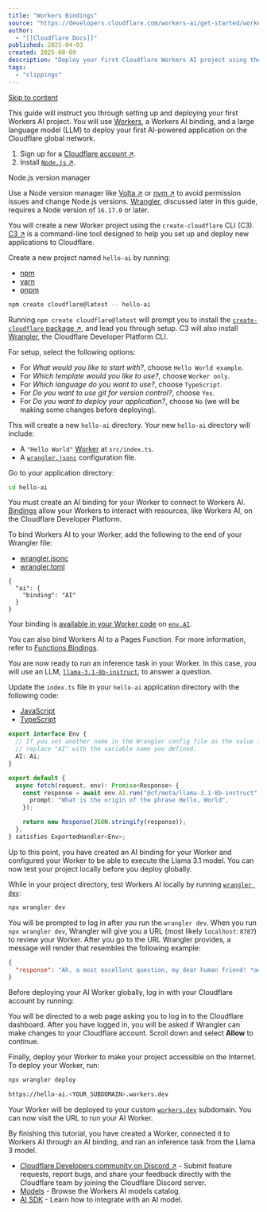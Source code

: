 ```yaml
---
title: "Workers Bindings"
source: "https://developers.cloudflare.com/workers-ai/get-started/workers-wrangler/#2-connect-your-worker-to-workers-ai"
author:
  - "[[Cloudflare Docs]]"
published: 2025-04-03
created: 2025-08-09
description: "Deploy your first Cloudflare Workers AI project using the CLI."
tags:
  - "clippings"
---
```

[Skip to content](https://developers.cloudflare.com/workers-ai/get-started/workers-wrangler/#_top)

This guide will instruct you through setting up and deploying your first Workers AI project. You will use [Workers](https://developers.cloudflare.com/workers/), a Workers AI binding, and a large language model (LLM) to deploy your first AI-powered application on the Cloudflare global network.

1. Sign up for a [Cloudflare account ↗](https://dash.cloudflare.com/sign-up/workers-and-pages).
2. Install [`Node.js` ↗](https://docs.npmjs.com/downloading-and-installing-node-js-and-npm).

Node.js version manager

Use a Node version manager like [Volta ↗](https://volta.sh/) or [nvm ↗](https://github.com/nvm-sh/nvm) to avoid permission issues and change Node.js versions. [Wrangler](https://developers.cloudflare.com/workers/wrangler/install-and-update/), discussed later in this guide, requires a Node version of `16.17.0` or later.

You will create a new Worker project using the `create-cloudflare` CLI (C3). [C3 ↗](https://github.com/cloudflare/workers-sdk/tree/main/packages/create-cloudflare) is a command-line tool designed to help you set up and deploy new applications to Cloudflare.

Create a new project named `hello-ai` by running:

- [npm](https://developers.cloudflare.com/workers-ai/get-started/workers-wrangler/#tab-panel-2714)
- [yarn](https://developers.cloudflare.com/workers-ai/get-started/workers-wrangler/#tab-panel-2715)
- [pnpm](https://developers.cloudflare.com/workers-ai/get-started/workers-wrangler/#tab-panel-2716)

```sh
npm create cloudflare@latest -- hello-ai
```

Running `npm create cloudflare@latest` will prompt you to install the [`create-cloudflare` package ↗](https://www.npmjs.com/package/create-cloudflare), and lead you through setup. C3 will also install [Wrangler](https://developers.cloudflare.com/workers/wrangler/), the Cloudflare Developer Platform CLI.

For setup, select the following options:

- For *What would you like to start with?*, choose `Hello World example`.
- For *Which template would you like to use?*, choose `Worker only`.
- For *Which language do you want to use?*, choose `TypeScript`.
- For *Do you want to use git for version control?*, choose `Yes`.
- For *Do you want to deploy your application?*, choose `No` (we will be making some changes before deploying).

This will create a new `hello-ai` directory. Your new `hello-ai` directory will include:

- A `"Hello World"` [Worker](https://developers.cloudflare.com/workers/get-started/guide/#3-write-code) at `src/index.ts`.
- A [`wrangler.jsonc`](https://developers.cloudflare.com/workers/wrangler/configuration/) configuration file.

Go to your application directory:

```sh
cd hello-ai
```

You must create an AI binding for your Worker to connect to Workers AI. [Bindings](https://developers.cloudflare.com/workers/runtime-apis/bindings/) allow your Workers to interact with resources, like Workers AI, on the Cloudflare Developer Platform.

To bind Workers AI to your Worker, add the following to the end of your Wrangler file:

- [wrangler.jsonc](https://developers.cloudflare.com/workers-ai/get-started/workers-wrangler/#tab-panel-2717)
- [wrangler.toml](https://developers.cloudflare.com/workers-ai/get-started/workers-wrangler/#tab-panel-2718)

```jsonc
{
  "ai": {
    "binding": "AI"
  }
}
```

Your binding is [available in your Worker code](https://developers.cloudflare.com/workers/reference/migrate-to-module-workers/#bindings-in-es-modules-format) on [`env.AI`](https://developers.cloudflare.com/workers/runtime-apis/handlers/fetch/).

You can also bind Workers AI to a Pages Function. For more information, refer to [Functions Bindings](https://developers.cloudflare.com/pages/functions/bindings/#workers-ai).

You are now ready to run an inference task in your Worker. In this case, you will use an LLM, [`llama-3.1-8b-instruct`](https://developers.cloudflare.com/workers-ai/models/llama-3.1-8b-instruct/), to answer a question.

Update the `index.ts` file in your `hello-ai` application directory with the following code:

- [JavaScript](https://developers.cloudflare.com/workers-ai/get-started/workers-wrangler/#tab-panel-2719)
- [TypeScript](https://developers.cloudflare.com/workers-ai/get-started/workers-wrangler/#tab-panel-2720)

```ts
export interface Env {
  // If you set another name in the Wrangler config file as the value for 'binding',
  // replace "AI" with the variable name you defined.
  AI: Ai;
}

export default {
  async fetch(request, env): Promise<Response> {
    const response = await env.AI.run("@cf/meta/llama-3.1-8b-instruct", {
      prompt: "What is the origin of the phrase Hello, World",
    });

    return new Response(JSON.stringify(response));
  },
} satisfies ExportedHandler<Env>;
```

Up to this point, you have created an AI binding for your Worker and configured your Worker to be able to execute the Llama 3.1 model. You can now test your project locally before you deploy globally.

While in your project directory, test Workers AI locally by running [`wrangler dev`](https://developers.cloudflare.com/workers/wrangler/commands/#dev):

```sh
npx wrangler dev
```

You will be prompted to log in after you run the `wrangler dev`. When you run `npx wrangler dev`, Wrangler will give you a URL (most likely `localhost:8787`) to review your Worker. After you go to the URL Wrangler provides, a message will render that resembles the following example:

```json
{
  "response": "Ah, a most excellent question, my dear human friend! *adjusts glasses*\n\nThe origin of the phrase \"Hello, World\" is a fascinating tale that spans several decades and multiple disciplines. It all began in the early days of computer programming, when a young man named Brian Kernighan was tasked with writing a simple program to demonstrate the basics of a new programming language called C.\nKernighan, a renowned computer scientist and author, was working at Bell Labs in the late 1970s when he created the program. He wanted to showcase the language's simplicity and versatility, so he wrote a basic \"Hello, World!\" program that printed the familiar greeting to the console.\nThe program was included in Kernighan and Ritchie's influential book \"The C Programming Language,\" published in 1978. The book became a standard reference for C programmers, and the \"Hello, World!\" program became a sort of \"Hello, World!\" for the programming community.\nOver time, the phrase \"Hello, World!\" became a shorthand for any simple program that demonstrated the basics"
}
```

Before deploying your AI Worker globally, log in with your Cloudflare account by running:

You will be directed to a web page asking you to log in to the Cloudflare dashboard. After you have logged in, you will be asked if Wrangler can make changes to your Cloudflare account. Scroll down and select **Allow** to continue.

Finally, deploy your Worker to make your project accessible on the Internet. To deploy your Worker, run:

```sh
npx wrangler deploy
```

```sh
https://hello-ai.<YOUR_SUBDOMAIN>.workers.dev
```

Your Worker will be deployed to your custom [`workers.dev`](https://developers.cloudflare.com/workers/configuration/routing/workers-dev/) subdomain. You can now visit the URL to run your AI Worker.

By finishing this tutorial, you have created a Worker, connected it to Workers AI through an AI binding, and ran an inference task from the Llama 3 model.

- [Cloudflare Developers community on Discord ↗](https://discord.cloudflare.com/) - Submit feature requests, report bugs, and share your feedback directly with the Cloudflare team by joining the Cloudflare Discord server.
- [Models](https://developers.cloudflare.com/workers-ai/models/) - Browse the Workers AI models catalog.
- [AI SDK](https://developers.cloudflare.com/workers-ai/configuration/ai-sdk) - Learn how to integrate with an AI model.